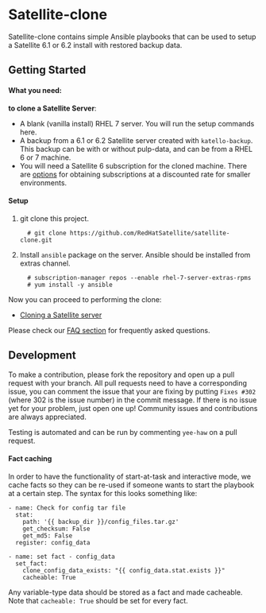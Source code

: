 # Satellite-clone

Satellite-clone contains simple Ansible playbooks that can be used to setup a Satellite 6.1 or 6.2 install with restored backup data.

## Getting Started

#### What you need: ####

**to clone a Satellite Server**:

  - A blank (vanilla install) RHEL 7 server. You will run the setup commands here.
  - A backup from a 6.1 or 6.2 Satellite server created with `katello-backup`. This backup can be with or without pulp-data, and can be from a RHEL 6 or 7 machine.
  - You will need a Satellite 6 subscription for the cloned machine. There are [options](https://access.redhat.com/articles/513353) for obtaining subscriptions at a discounted rate for smaller environments.

#### Setup ####

1. git clone this project.
   ```console
     # git clone https://github.com/RedHatSatellite/satellite-clone.git
   ```

2. Install `ansible` package on the server.  Ansible should be installed from extras channel.
   ```console
     # subscription-manager repos --enable rhel-7-server-extras-rpms
     # yum install -y ansible
   ```

Now you can proceed to performing the clone:

 * [Cloning a Satellite server](docs/satellite-clone.md)

Please check our [FAQ section](docs/faqs.md) for frequently asked questions.

## Development ##

To make a contribution, please fork the repository and open up a pull request with your branch. All pull requests need to have a corresponding issue, you can comment the issue that your are fixing by putting `Fixes #302` (where 302 is the issue number) in the commit message. If there is no issue yet for your problem, just open one up! Community issues and contributions are always appreciated.

Testing is automated and can be run by commenting `yee-haw` on a pull request.

#### Fact caching ####
In order to have the functionality of start-at-task and interactive mode, we cache facts so they can be re-used if someone wants to start the playbook at a certain step. The syntax for this looks something like:
```
- name: Check for config tar file
  stat:
    path: '{{ backup_dir }}/config_files.tar.gz'
    get_checksum: False
    get_md5: False
  register: config_data

- name: set fact - config_data
  set_fact:
    clone_config_data_exists: "{{ config_data.stat.exists }}"
    cacheable: True
```
Any variable-type data should be stored as a fact and made cacheable. Note that `cacheable: True` should be set for every fact.
